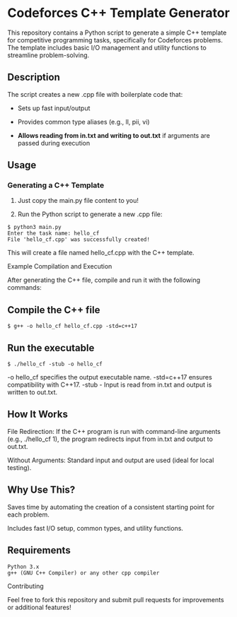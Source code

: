 # Codeforces C++ Template Generator

This repository contains a Python script to generate a simple C++ template for competitive programming tasks, specifically for Codeforces problems. The template includes basic I/O management and utility functions to streamline problem-solving.

## Description

The script creates a new .cpp file with boilerplate code that:

* Sets up fast input/output

* Provides common type aliases (e.g., ll, pii, vi)

* **Allows reading from in.txt and writing to out.txt** if arguments are passed during execution

## Usage

### Generating a C++ Template

1. Just copy the main.py file content to you!

2. Run the Python script to generate a new .cpp file:

```
$ python3 main.py
Enter the task name: hello_cf
File 'hello_cf.cpp' was successfully created!
```

This will create a file named hello_cf.cpp with the C++ template.

Example Compilation and Execution

After generating the C++ file, compile and run it with the following commands:

## Compile the C++ file

```
$ g++ -o hello_cf hello_cf.cpp -std=c++17
```


## Run the executable

```
$ ./hello_cf -stub -o hello_cf
```

-o hello_cf specifies the output executable name.
-std=c++17 ensures compatibility with C++17.
-stub - Input is read from in.txt and output is written to out.txt.

## How It Works

File Redirection: If the C++ program is run with command-line arguments (e.g., ./hello_cf 1), the program redirects input from in.txt and output to out.txt.

Without Arguments: Standard input and output are used (ideal for local testing).

## Why Use This?

Saves time by automating the creation of a consistent starting point for each problem.

Includes fast I/O setup, common types, and utility functions.

## Requirements


```
Python 3.x
g++ (GNU C++ Compiler) or any other cpp compiler
```

Contributing

Feel free to fork this repository and submit pull requests for improvements or additional features!

